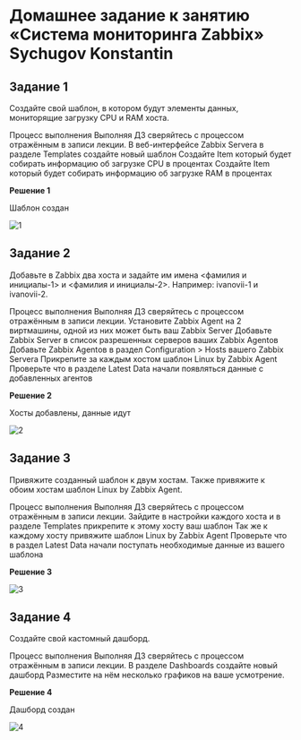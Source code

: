 # Домашнее задание к занятию «Система мониторинга Zabbix» Sychugov Konstantin

## **Задание 1**

Создайте свой шаблон, в котором будут элементы данных, мониторящие загрузку CPU и RAM хоста.

Процесс выполнения
Выполняя ДЗ сверяйтесь с процессом отражённым в записи лекции.
В веб-интерфейсе Zabbix Servera в разделе Templates создайте новый шаблон
Создайте Item который будет собирать информацию об загрузке CPU в процентах
Создайте Item который будет собирать информацию об загрузке RAM в процентах

**Решение 1**

Шаблон создан

![1](https://github.com/SKA1010/hw_monitoring/assets/125235217/62fd957b-393f-43cb-ac8b-cb0178aaf164)


## **Задание 2**
Добавьте в Zabbix два хоста и задайте им имена <фамилия и инициалы-1> и <фамилия и инициалы-2>. Например: ivanovii-1 и ivanovii-2.

Процесс выполнения
Выполняя ДЗ сверяйтесь с процессом отражённым в записи лекции.
Установите Zabbix Agent на 2 виртмашины, одной из них может быть ваш Zabbix Server
Добавьте Zabbix Server в список разрешенных серверов ваших Zabbix Agentов
Добавьте Zabbix Agentов в раздел Configuration > Hosts вашего Zabbix Servera
Прикрепите за каждым хостом шаблон Linux by Zabbix Agent
Проверьте что в разделе Latest Data начали появляться данные с добавленных агентов


**Решение 2**

Хосты добавлены, данные идут

![2](https://github.com/SKA1010/hw_monitoring/assets/125235217/faf5d48f-ca90-4524-af88-a786b276e959)


## **Задание 3**
Привяжите созданный шаблон к двум хостам. Также привяжите к обоим хостам шаблон Linux by Zabbix Agent.

Процесс выполнения
Выполняя ДЗ сверяйтесь с процессом отражённым в записи лекции.
Зайдите в настройки каждого хоста и в разделе Templates прикрепите к этому хосту ваш шаблон
Так же к каждому хосту привяжите шаблон Linux by Zabbix Agent
Проверьте что в раздел Latest Data начали поступать необходимые данные из вашего шаблона

**Решение 3**

![3](https://github.com/SKA1010/hw_monitoring/assets/125235217/84092281-f968-4bce-a577-eba19d5a4a2e)

## **Задание 4**
Создайте свой кастомный дашборд.

Процесс выполнения
Выполняя ДЗ сверяйтесь с процессом отражённым в записи лекции.
В разделе Dashboards создайте новый дашборд
Разместите на нём несколько графиков на ваше усмотрение.



**Решение 4**

Дашборд создан

![4](https://github.com/SKA1010/hw_monitoring/assets/125235217/3b86f567-3124-4ffe-8146-3cca4dbf1bc7)

